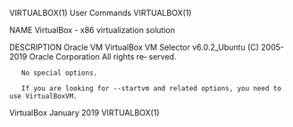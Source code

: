 VIRTUALBOX(1)                                User Commands                               VIRTUALBOX(1)

NAME
       VirtualBox - x86 virtualization solution

DESCRIPTION
       Oracle  VM VirtualBox VM Selector v6.0.2_Ubuntu (C) 2005-2019 Oracle Corporation All rights re‐
       served.

       No special options.

       If you are looking for --startvm and related options, you need to use VirtualBoxVM.

VirtualBox                                   January 2019                                VIRTUALBOX(1)
